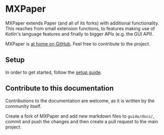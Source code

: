# MXPaper

MXPaper extends Paper (and all of its forks) with additional functionality. This reaches from small extension functions,
to features making use of Kotlin's language features and finally to bigger APIs (e.g. the GUI API).

MXPaper is [at home on GitHub](https://github.com/maxbossing/MXPaper). Feel free to contribute to the project.

## Setup

In order to get started, follow the [setup guide](setup/gradle.md).

## Contribute to this documentation

Contributions to the documentation are welcome, as it is written by the community itself.

Create a fork of MXPaper and add new markdown files to `guide/docs/`, commit and push the changes and then create a pull
request to the main project.
